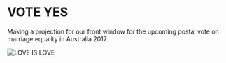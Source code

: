 # VOTE YES
Making a projection for our front window for the upcoming postal vote on marriage equality in Australia 2017.

![LOVE IS LOVE](http://i.imgur.com/4pZpRdm.gif)
